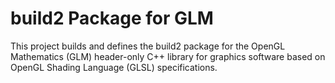 # build2 Package for GLM

This project builds and defines the build2 package for the OpenGL Mathematics (GLM) header-only C++ library for graphics software based on OpenGL Shading Language (GLSL) specifications.